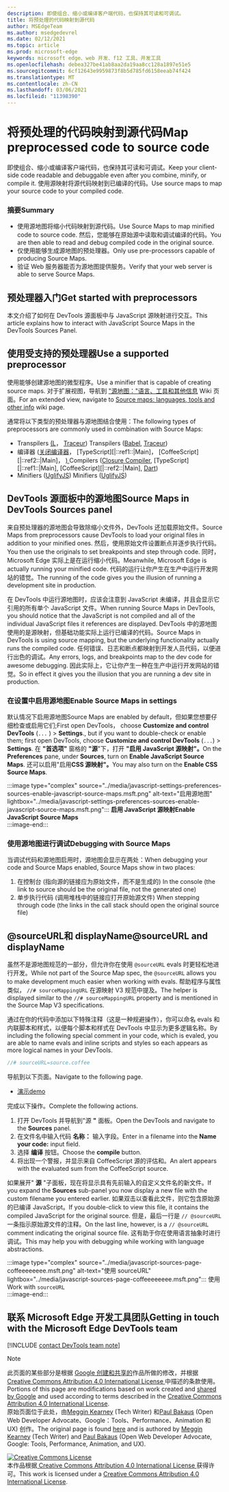 ```yaml
---
description: 即使组合、缩小或编译客户端代码，也保持其可读和可调试。
title: 将预处理的代码映射到源代码
author: MSEdgeTeam
ms.author: msedgedevrel
ms.date: 02/12/2021
ms.topic: article
ms.prod: microsoft-edge
keywords: microsoft edge、web 开发、f12 工具、开发工具
ms.openlocfilehash: debea327be41ab8aa2da19aa8cc128a1897e51e5
ms.sourcegitcommit: 6cf12643e9959873f8b5d785fd6158eeab74f424
ms.translationtype: MT
ms.contentlocale: zh-CN
ms.lasthandoff: 03/06/2021
ms.locfileid: "11398390"
---
```

<!-- Copyright Meggin Kearney and Paul Bakaus

   Licensed under the Apache License, Version 2.0 (the "License");
   you may not use this file except in compliance with the License.
   You may obtain a copy of the License at

       https://www.apache.org/licenses/LICENSE-2.0

   Unless required by applicable law or agreed to in writing, software
   distributed under the License is distributed on an "AS IS" BASIS,
   WITHOUT WARRANTIES OR CONDITIONS OF ANY KIND, either express or implied.
   See the License for the specific language governing permissions and
   limitations under the License.  -->  

# <a name="map-preprocessed-code-to-source-code"></a><span data-ttu-id="9e0ea-104">将预处理的代码映射到源代码</span><span class="sxs-lookup"><span data-stu-id="9e0ea-104">Map preprocessed code to source code</span></span>  

<span data-ttu-id="9e0ea-105">即使组合、缩小或编译客户端代码，也保持其可读和可调试。</span><span class="sxs-lookup"><span data-stu-id="9e0ea-105">Keep your client-side code readable and debuggable even after you combine, minify, or compile it.</span></span>  <span data-ttu-id="9e0ea-106">使用源映射将源代码映射到已编译的代码。</span><span class="sxs-lookup"><span data-stu-id="9e0ea-106">Use source maps to map your source code to your compiled code.</span></span>  

### <a name="summary"></a><span data-ttu-id="9e0ea-107">摘要</span><span class="sxs-lookup"><span data-stu-id="9e0ea-107">Summary</span></span>  

*   <span data-ttu-id="9e0ea-108">使用源地图将缩小代码映射到源代码。</span><span class="sxs-lookup"><span data-stu-id="9e0ea-108">Use Source Maps to map minified code to source code.</span></span>  <span data-ttu-id="9e0ea-109">然后，您能够在原始源中读取和调试编译的代码。</span><span class="sxs-lookup"><span data-stu-id="9e0ea-109">You are then able to read and debug compiled code in the original source.</span></span>  
*   <span data-ttu-id="9e0ea-110">仅使用能够生成源地图的预处理器。</span><span class="sxs-lookup"><span data-stu-id="9e0ea-110">Only use pre-processors capable of producing Source Maps.</span></span>  
*   <span data-ttu-id="9e0ea-111">验证 Web 服务器能否为源地图提供服务。</span><span class="sxs-lookup"><span data-stu-id="9e0ea-111">Verify that your web server is able to serve Source Maps.</span></span>  
    
<!--todo: add link to preprocessors capable of producing Source Maps when section is available -->  
<!--[]: /web/tools/setup/setup-preprocessors?#supported_preprocessors ""  -->  

## <a name="get-started-with-preprocessors"></a><span data-ttu-id="9e0ea-112">预处理器入门</span><span class="sxs-lookup"><span data-stu-id="9e0ea-112">Get started with preprocessors</span></span>  

<span data-ttu-id="9e0ea-113">本文介绍了如何在 DevTools 源面板中与 JavaScript 源映射进行交互。</span><span class="sxs-lookup"><span data-stu-id="9e0ea-113">This article explains how to interact with JavaScript Source Maps in the DevTools Sources Panel.</span></span>  <!--For a first overview of what preprocessors are, how each may help, and how Source Maps work; navigate to Set Up CSS & JS Preprocessors.  -->  

<!--todo: add link to Set Up CSS & JS Preprocessors when section is available -->  
<!--[]: /web/tools/setup/setup-preprocessors#debugging-and-editing-preprocessed-content ""  -->  

## <a name="use-a-supported-preprocessor"></a><span data-ttu-id="9e0ea-114">使用受支持的预处理器</span><span class="sxs-lookup"><span data-stu-id="9e0ea-114">Use a supported preprocessor</span></span>  

<span data-ttu-id="9e0ea-115">使用能够创建源地图的微型程序。</span><span class="sxs-lookup"><span data-stu-id="9e0ea-115">Use a minifier that is capable of creating source maps.</span></span>  <!--For the most popular options, navigate to preprocessor support section.  -->  <span data-ttu-id="9e0ea-116">对于扩展视图，导航到 ["源地图："语言、工具和其他信息][GitHubWikiSourceMapsLanguagesTools] Wiki 页面。</span><span class="sxs-lookup"><span data-stu-id="9e0ea-116">For an extended view, navigate to [Source maps: languages, tools and other info][GitHubWikiSourceMapsLanguagesTools] wiki page.</span></span>  

<!--todo: add link to display the preprocessor support section when section is available -->  
<!--[]: /web/tools/setup/setup-preprocessors?#supported_preprocessors ""  -->  

<span data-ttu-id="9e0ea-117">通常将以下类型的预处理器与源地图结合使用：</span><span class="sxs-lookup"><span data-stu-id="9e0ea-117">The following types of preprocessors are commonly used in combination with Source Maps:</span></span>  

*   <span data-ttu-id="9e0ea-118">Transpilers [\(L][BabelJS]， [Traceur][GitHubWikiGoogleTraceurCompiler]\) </span><span class="sxs-lookup"><span data-stu-id="9e0ea-118">Transpilers \([Babel][BabelJS], [Traceur][GitHubWikiGoogleTraceurCompiler]\)</span></span>  
*   <span data-ttu-id="9e0ea-119">编译器 \([关闭编译器][GitHubGoogleClosureCompiler]， [TypeScript][|::ref1::|Main]， [CoffeeScript][|::ref2::|Main]， [) ][DartMain]</span><span class="sxs-lookup"><span data-stu-id="9e0ea-119">Compilers \([Closure Compiler][GitHubGoogleClosureCompiler], [TypeScript][|::ref1::|Main], [CoffeeScript][|::ref2::|Main], [Dart][DartMain]\)</span></span>  
*   <span data-ttu-id="9e0ea-120">Minifiers \([UglifyJS][GitHubMishooUglifyJS]\) </span><span class="sxs-lookup"><span data-stu-id="9e0ea-120">Minifiers \([UglifyJS][GitHubMishooUglifyJS]\)</span></span>  
    
## <a name="source-maps-in-devtools-sources-panel"></a><span data-ttu-id="9e0ea-121">DevTools 源面板中的源地图</span><span class="sxs-lookup"><span data-stu-id="9e0ea-121">Source Maps in DevTools Sources panel</span></span>  

<span data-ttu-id="9e0ea-122">来自预处理器的源地图会导致除缩小文件外，DevTools 还加载原始文件。</span><span class="sxs-lookup"><span data-stu-id="9e0ea-122">Source Maps from preprocessors cause DevTools to load your original files in addition to your minified ones.</span></span>  <span data-ttu-id="9e0ea-123">然后，使用原始文件设置断点并逐步执行代码。</span><span class="sxs-lookup"><span data-stu-id="9e0ea-123">You then use the originals to set breakpoints and step through code.</span></span>  <span data-ttu-id="9e0ea-124">同时，Microsoft Edge 实际上是在运行缩小代码。</span><span class="sxs-lookup"><span data-stu-id="9e0ea-124">Meanwhile, Microsoft Edge is actually running your minified code.</span></span>  <span data-ttu-id="9e0ea-125">代码的运行让你产生在生产中运行开发网站的错觉。</span><span class="sxs-lookup"><span data-stu-id="9e0ea-125">The running of the code gives you the illusion of running a development site in production.</span></span>  

<span data-ttu-id="9e0ea-126">在 DevTools 中运行源地图时，应该会注意到 JavaScript 未编译，并且会显示它引用的所有单个 JavaScript 文件。</span><span class="sxs-lookup"><span data-stu-id="9e0ea-126">When running Source Maps in DevTools, you should notice that the JavaScript is not compiled and all of the individual JavaScript files it references are displayed.</span></span>  <span data-ttu-id="9e0ea-127">DevTools 中的源地图使用的是源映射，但基础功能实际上运行已编译的代码。</span><span class="sxs-lookup"><span data-stu-id="9e0ea-127">Source Maps in DevTools is using source mapping, but the underlying functionality actually runs the compiled code.</span></span>  <span data-ttu-id="9e0ea-128">任何错误、日志和断点都映射到开发人员代码，以便进行出色的调试。</span><span class="sxs-lookup"><span data-stu-id="9e0ea-128">Any errors, logs, and breakpoints map to the dev code for awesome debugging.</span></span>  <span data-ttu-id="9e0ea-129">因此实际上，它让你产生一种在生产中运行开发网站的错觉。</span><span class="sxs-lookup"><span data-stu-id="9e0ea-129">So in effect it gives you the illusion that you are running a dev site in production.</span></span>  

### <a name="enable-source-maps-in-settings"></a><span data-ttu-id="9e0ea-130">在设置中启用源地图</span><span class="sxs-lookup"><span data-stu-id="9e0ea-130">Enable Source Maps in settings</span></span>  

<span data-ttu-id="9e0ea-131">默认情况下启用源地图</span><span class="sxs-lookup"><span data-stu-id="9e0ea-131">Source Maps are enabled by default</span></span><!-- \(as of Microsoft Edge 39\)--><span data-ttu-id="9e0ea-132">，但如果您想要仔细检查或启用它们;First open DevTools， choose **Customize and control DevTools** \(`...` \) > **Settings**.</span><span class="sxs-lookup"><span data-stu-id="9e0ea-132">, but if you want to double-check or enable them; first open DevTools, choose **Customize and control DevTools** \(`...`\) > **Settings**.</span></span>  <span data-ttu-id="9e0ea-133">在 **"首选项"** 窗格的 **"源**"下，打开 **"启用 JavaScript 源映射"。**</span><span class="sxs-lookup"><span data-stu-id="9e0ea-133">On the **Preferences** pane, under **Sources**, turn on **Enable JavaScript Source Maps**.</span></span>  <span data-ttu-id="9e0ea-134">还可以启用"启用**CSS 源映射"。**</span><span class="sxs-lookup"><span data-stu-id="9e0ea-134">You may also turn on the **Enable CSS Source Maps**.</span></span>  

:::image type="complex" source="../media/javascript-settings-preferences-sources-enable-javascript-source-maps.msft.png" alt-text="启用源地图" lightbox="../media/javascript-settings-preferences-sources-enable-javascript-source-maps.msft.png":::
   **<span data-ttu-id="9e0ea-136">启用 JavaScript 源映射</span><span class="sxs-lookup"><span data-stu-id="9e0ea-136">Enable JavaScript Source Maps</span></span>**  
:::image-end:::  

### <a name="debugging-with-source-maps"></a><span data-ttu-id="9e0ea-137">使用源地图进行调试</span><span class="sxs-lookup"><span data-stu-id="9e0ea-137">Debugging with Source Maps</span></span>  

<span data-ttu-id="9e0ea-138">当调试代码和源地图启用时，源地图会显示在两处：</span><span class="sxs-lookup"><span data-stu-id="9e0ea-138">When debugging your code and Source Maps enabled, Source Maps show in two places:</span></span>  

1.  <span data-ttu-id="9e0ea-139">在控制台 \(指向源的链接应为原始文件，而不是生成的\) </span><span class="sxs-lookup"><span data-stu-id="9e0ea-139">In the console \(the link to source should be the original file, not the generated one\)</span></span>  
1.  <span data-ttu-id="9e0ea-140">单步执行代码 \(调用堆栈中的链接应打开原始源文件\) </span><span class="sxs-lookup"><span data-stu-id="9e0ea-140">When stepping through code \(the links in the call stack should open the original source file\)</span></span>  
    
<!--todo: add link to debugging your code when section is available -->  
<!--[DebugBreakpointsStepCode]: ../debug/breakpoints/step-code.md ""  -->  

## <a name="sourceurl-and-displayname"></a><span data-ttu-id="9e0ea-141">@sourceURL和 displayName</span><span class="sxs-lookup"><span data-stu-id="9e0ea-141">@sourceURL and displayName</span></span>  

<span data-ttu-id="9e0ea-142">虽然不是源地图规范的一部分，但允许你在使用 `@sourceURL` evals 时更轻松地进行开发。</span><span class="sxs-lookup"><span data-stu-id="9e0ea-142">While not part of the Source Map spec, the `@sourceURL` allows you to make development much easier when working with evals.</span></span>  <span data-ttu-id="9e0ea-143">帮助程序与属性类似， `//# sourceMappingURL` 在源映射 V3 规范中提及。</span><span class="sxs-lookup"><span data-stu-id="9e0ea-143">The helper is displayed similar to the `//# sourceMappingURL` property and is mentioned in the Source Map V3 specifications.</span></span>  

<span data-ttu-id="9e0ea-144">通过在你的代码中添加以下特殊注释（这是一种规避操作），你可以命名 evals 和内联脚本和样式，以便每个脚本和样式在 DevTools 中显示为更多逻辑名称。</span><span class="sxs-lookup"><span data-stu-id="9e0ea-144">By including the following special comment in your code, which is evaled, you are able to name evals and inline scripts and styles so each appears as more logical names in your DevTools.</span></span>  

```javascript
//# sourceURL=source.coffee
```  

<span data-ttu-id="9e0ea-145">导航到以下页面。</span><span class="sxs-lookup"><span data-stu-id="9e0ea-145">Navigate to the following page.</span></span>  

*   [<span data-ttu-id="9e0ea-146">演示</span><span class="sxs-lookup"><span data-stu-id="9e0ea-146">demo</span></span>][CssNinjaDemoSourceMapping]

<span data-ttu-id="9e0ea-147">完成以下操作。</span><span class="sxs-lookup"><span data-stu-id="9e0ea-147">Complete the following actions.</span></span>  

1.  <span data-ttu-id="9e0ea-148">打开 DevTools 并导航到"源 **"** 面板。</span><span class="sxs-lookup"><span data-stu-id="9e0ea-148">Open the DevTools and navigate to the **Sources** panel.</span></span>  
1.  <span data-ttu-id="9e0ea-149">在文件名中输入代码 **名称：** 输入字段。</span><span class="sxs-lookup"><span data-stu-id="9e0ea-149">Enter in a filename into the **Name your code:** input field.</span></span>  
1.  <span data-ttu-id="9e0ea-150">选择 **编译** 按钮。</span><span class="sxs-lookup"><span data-stu-id="9e0ea-150">Choose the **compile** button.</span></span>  
1.  <span data-ttu-id="9e0ea-151">将出现一个警报，并显示来自 CoffeeScript 源的评估和。</span><span class="sxs-lookup"><span data-stu-id="9e0ea-151">An alert appears with the evaluated sum from the CoffeeScript source.</span></span>  
    
<span data-ttu-id="9e0ea-152">如果展开" **源** "子面板，现在将显示具有先前输入的自定义文件名的新文件。</span><span class="sxs-lookup"><span data-stu-id="9e0ea-152">If you expand the **Sources** sub-panel you now display a new file with the custom filename you entered earlier.</span></span>  <span data-ttu-id="9e0ea-153">如果双击以查看此文件，则它包含原始源的已编译 JavaScript。</span><span class="sxs-lookup"><span data-stu-id="9e0ea-153">If you double-click to view this file, it contains the compiled JavaScript for the original source.</span></span>  <span data-ttu-id="9e0ea-154">但是，最后一行是 `// @sourceURL` 一条指示原始源文件的注释。</span><span class="sxs-lookup"><span data-stu-id="9e0ea-154">On the last line, however, is a `// @sourceURL` comment indicating the original source file.</span></span>  <span data-ttu-id="9e0ea-155">这有助于你在使用语言抽象时进行调试。</span><span class="sxs-lookup"><span data-stu-id="9e0ea-155">This may help you with debugging while working with language abstractions.</span></span>  

:::image type="complex" source="../media/javascript-sources-page-coffeeeeeeee.msft.png" alt-text="使用 sourceURL" lightbox="../media/javascript-sources-page-coffeeeeeeee.msft.png":::
   <span data-ttu-id="9e0ea-157">使用</span><span class="sxs-lookup"><span data-stu-id="9e0ea-157">Work with</span></span> `sourceURL`  
:::image-end:::  

## <a name="getting-in-touch-with-the-microsoft-edge-devtools-team"></a><span data-ttu-id="9e0ea-158">联系 Microsoft Edge 开发工具团队</span><span class="sxs-lookup"><span data-stu-id="9e0ea-158">Getting in touch with the Microsoft Edge DevTools team</span></span>

[!INCLUDE [contact DevTools team note](../includes/contact-devtools-team-note.md)]  

<!-- links -->  

[BabelJS]: https://babeljs.io "Compilerl 是 JavaScript 编译器"  

[CoffeeScriptMain]: https://coffeescript.org "CoffeeScript"  

[CssNinjaDemoSourceMapping]: https://www.thecssninja.com/demo/source_mapping/compile.html "//# sourceURL eval 命名的简单示例"  

[DartMain]: https://www.dartlang.org "编程语言"  

[GitHubGoogleClosureCompiler]: https://github.com/google/closure-compiler "google/closure-compiler |GitHub"  

[GitHubMishooUglifyJS]: https://github.com/mishoo/UglifyJS "mishoo/UglifyJS |GitHub"  

[GitHubWikiSourceMapsLanguagesTools]: https://github.com/ryanseddon/source-map/wiki/Source-maps:-languages,-tools-and-other-info "源地图：语言、工具和其他|GitHub Wiki"  

[GitHubWikiGoogleTraceurCompiler]: https://github.com/google/traceur-compiler/wiki/Getting-Started "入门 - google/traceur-compiler |GitHub Wiki"  

[TypeScriptMain]: https://www.typescriptlang.org "TypeScript"  

> [!NOTE]
> <span data-ttu-id="9e0ea-168">此页面的某些部分是根据 [Google 创建和共享的][GoogleSitePolicies]作品所做的修改，并根据[ Creative Commons Attribution 4.0 International License ][CCA4IL]中描述的条款使用。</span><span class="sxs-lookup"><span data-stu-id="9e0ea-168">Portions of this page are modifications based on work created and [shared by Google][GoogleSitePolicies] and used according to terms described in the [Creative Commons Attribution 4.0 International License][CCA4IL].</span></span>  
> <span data-ttu-id="9e0ea-169">原始页面位于此处，[](https://developers.google.com/web/tools/chrome-devtools/javascript/source-maps)由[Meggin Kearney][MegginKearney] \(Tech Writer\) 和[Paul Bakaus][PaulBakaus] \(Open Web Developer Advocate、Google：Tools、Performance、Animation 和 UX\) 创作。</span><span class="sxs-lookup"><span data-stu-id="9e0ea-169">The original page is found [here](https://developers.google.com/web/tools/chrome-devtools/javascript/source-maps) and is authored by [Meggin Kearney][MegginKearney] \(Tech Writer\) and [Paul Bakaus][PaulBakaus] \(Open Web Developer Advocate, Google: Tools, Performance, Animation, and UX\).</span></span>  

[![Creative Commons License][CCby4Image]][CCA4IL]  
<span data-ttu-id="9e0ea-171">本作品根据[ Creative Commons Attribution 4.0 International License ][CCA4IL]获得许可。</span><span class="sxs-lookup"><span data-stu-id="9e0ea-171">This work is licensed under a [Creative Commons Attribution 4.0 International License][CCA4IL].</span></span>  

[CCA4IL]: https://creativecommons.org/licenses/by/4.0  
[CCby4Image]: https://i.creativecommons.org/l/by/4.0/88x31.png  
[GoogleSitePolicies]: https://developers.google.com/terms/site-policies  
[KayceBasques]: https://developers.google.com/web/resources/contributors/kaycebasques  
[MegginKearney]: https://developers.google.com/web/resources/contributors/megginkearney  
[PaulBakaus]: https://developers.google.com/web/resources/contributors/pbakaus  
